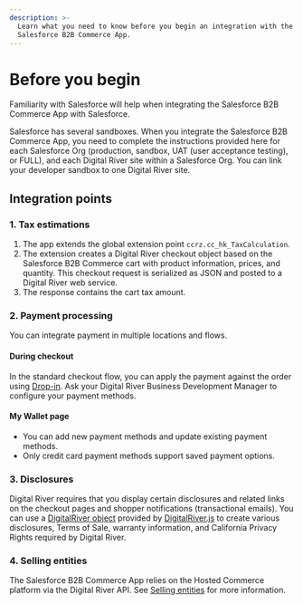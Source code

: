 ```yaml
---
description: >-
  Learn what you need to know before you begin an integration with the
  Salesforce B2B Commerce App.
---
```


# Before you begin

Familiarity with Salesforce will help when integrating the Salesforce B2B Commerce App with Salesforce.

Salesforce has several sandboxes. When you integrate the Salesforce B2B Commerce App, you need to complete the instructions provided here for each Salesforce Org (production, sandbox, UAT (user acceptance testing), or FULL), and each Digital River site within a Salesforce Org. You can link your developer sandbox to one Digital River site.

## Integration points <a href="#integration-points" id="integration-points"></a>

### 1. Tax estimations <a href="#1-tax-estimations" id="1-tax-estimations"></a>

1. The app extends the global extension point `ccrz.cc_hk_TaxCalculation`.
2. The extension creates a Digital River checkout object based on the Salesforce B2B Commerce cart with product information, prices, and quantity. This checkout request is serialized as JSON and posted to a Digital River web service.
3. The response contains the cart tax amount.

### 2. Payment processing <a href="#2-payment-processing" id="2-payment-processing"></a>

You can integrate payment in multiple locations and flows.

#### **During checkout** <a href="#during-checkout" id="during-checkout"></a>

In the standard checkout flow, you can apply the payment against the order using [Drop-in](https://docs.digitalriver.com/digital-river-api/payment-integrations-1/drop-in). Ask your Digital River Business Development Manager to configure your payment methods.

#### **My Wallet page** <a href="#my-wallet-page" id="my-wallet-page"></a>

* You can add new payment methods and update existing payment methods.
* Only credit card payment methods support saved payment options.

### 3. Disclosures <a href="#3-disclosures" id="3-disclosures"></a>

Digital River requires that you display certain disclosures and related links on the checkout pages and shopper notifications (transactional emails). You can use a [DigitalRiver object](https://docs.digitalriver.com/digital-river-api/payment-integrations-1/digitalriver.js/reference/digitalriver-object) provided by [DigitalRiver.js](https://docs.digitalriver.com/digital-river-api/payment-integrations-1/digitalriver.js) to create various disclosures, Terms of Sale, warranty information, and California Privacy Rights required by Digital River.

### 4. Selling entities <a href="#4-selling-entities" id="4-selling-entities"></a>

The Salesforce B2B Commerce App relies on the Hosted Commerce platform via the Digital River API. See [Selling entities](https://docs.digitalriver.com/digital-river-api/checkouts-and-orders/shared-properties/selling-entities) for more information.
